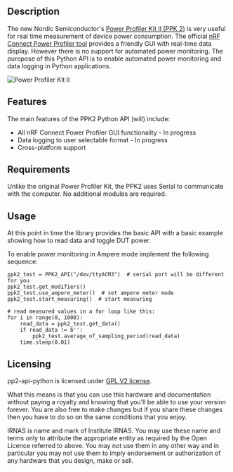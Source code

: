 ## Description
The new Nordic Semiconductor's [Power Profiler Kit II (PPK 2)](https://www.nordicsemi.com/Software-and-tools/Development-Tools/Power-Profiler-Kit-2) is very useful for real time measurement of device power consumption. The official [nRF Connect Power Profiler tool](https://github.com/NordicSemiconductor/pc-nrfconnect-ppk) provides a friendly GUI with real-time data display. However there is no support for automated power monitoring. The puropose of this Python API is to enable automated power monitoring and data logging in Python applications.

![Power Profiler Kit II](https://github.com/IRNAS/ppk2-api-python/blob/master/images/power-profiler-kit-II.jpg)

## Features
The main features of the PPK2 Python API (will) include:
* All nRF Connect Power Profiler GUI functionality - In progress
* Data logging to user selectable format - In progress
* Cross-platform support

## Requirements
Unlike the original Power Profiler Kit, the PPK2 uses Serial to communicate with the computer. No additional modules are required.

## Usage
At this point in time the library provides the basic API with a basic example showing how to read data and toggle DUT power.

To enable power monitoring in Ampere mode implement the following sequence:
```
ppk2_test = PPK2_API("/dev/ttyACM3")  # serial port will be different for you
ppk2_test.get_modifiers()
ppk2_test.use_ampere_meter()  # set ampere meter mode
ppk2_test.start_measuring()  # start measuring

# read measured values in a for loop like this:
for i in range(0, 1000):
    read_data = ppk2_test.get_data()
    if read_data != b'':
        ppk2_test.average_of_sampling_period(read_data)
    time.sleep(0.01)
```


## Licensing
pp2-api-python is licensed under [GPL V2 license](https://www.gnu.org/licenses/old-licenses/gpl-2.0.en.html).

What this means is that you can use this hardware and documentation without paying a royalty and knowing that you'll be able to use your version forever. You are also free to make changes but if you share these changes then you have to do so on the same conditions that you enjoy.

IRNAS is name and mark of Institute IRNAS. You may use these name and terms only to attribute the appropriate entity as required by the Open Licence referred to above. You may not use them in any other way and in particular you may not use them to imply endorsement or authorization of any hardware that you design, make or sell.
